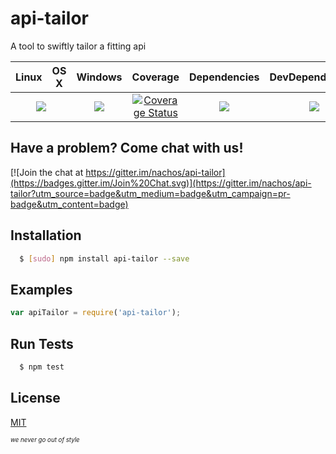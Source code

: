 # api-tailor

A tool to swiftly tailor a fitting api

<table>
  <thead>
    <tr>
      <th>Linux</th>
      <th>OS X</th>
      <th>Windows</th>
      <th>Coverage</th>
      <th>Dependencies</th>
      <th>DevDependencies</th>
    </tr>
  </thead>
  <tbody>
    <tr>
      <td colspan="2" align="center">
        <a href="https://travis-ci.org/nachos/api-tailor"><img src="https://img.shields.io/travis/nachos/api-tailor.svg?style=flat-square"></a>
      </td>
      <td align="center">
        <a href="https://ci.appveyor.com/project/noamokman/api-tailor"><img src="https://img.shields.io/appveyor/ci/noamokman/api-tailor.svg?style=flat-square"></a>
      </td>
      <td align="center">
<a href='https://coveralls.io/r/nachos/api-tailor'><img src='https://img.shields.io/coveralls/nachos/api-tailor.svg?style=flat-square' alt='Coverage Status' /></a>
      </td>
      <td align="center">
        <a href="https://david-dm.org/nachos/api-tailor"><img src="https://img.shields.io/david/nachos/api-tailor.svg?style=flat-square"></a>
      </td>
      <td align="center">
        <a href="https://david-dm.org/nachos/api-tailor#info=devDependencies"><img src="https://img.shields.io/david/dev/nachos/api-tailor.svg?style=flat-square"/></a>
      </td>
    </tr>
  </tbody>
</table>

## Have a problem? Come chat with us!
[![Join the chat at https://gitter.im/nachos/api-tailor](https://badges.gitter.im/Join%20Chat.svg)](https://gitter.im/nachos/api-tailor?utm_source=badge&utm_medium=badge&utm_campaign=pr-badge&utm_content=badge)

## Installation
``` bash
  $ [sudo] npm install api-tailor --save
```

## Examples
``` js
var apiTailor = require('api-tailor');

```

## Run Tests
``` bash
  $ npm test
```

## License

[MIT](LICENSE)

<sub><sup>*we never go out of style*</sup></sub>
